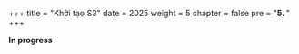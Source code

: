+++
title = "Khởi tạo S3"
date = 2025
weight = 5
chapter = false
pre = "<b>5. </b>"
+++

**In progress**
